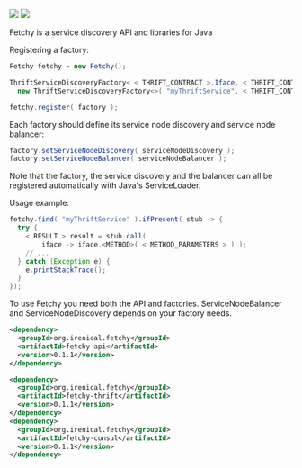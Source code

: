 [![][maven img]][maven]
[![][travis img]][travis]

Fetchy is a service discovery API and libraries for Java


Registering a factory:
```java
Fetchy fetchy = new Fetchy();

ThriftServiceDiscoveryFactory< < THRIFT_CONTRACT >.Iface, < THRIFT_CONTRACT >.Client> factory =
  new ThriftServiceDiscoveryFactory<>( "myThriftService", < THRIFT_CONTRACT >.Iface.class, < THRIFT_CONTRACT >.Client.class, "serviceId" );

fetchy.register( factory );
```

Each factory should define its service node discovery and service node balancer:

```java
factory.setServiceNodeDiscovery( serviceNodeDiscovery );
factory.setServiceNodeBalancer( serviceNodeBalancer );
```

Note that the factory, the service discovery and the balancer can all be registered automatically with Java's ServiceLoader.


Usage example:
```java
fetchy.find( "myThriftService" ).ifPresent( stub -> {
  try {
    < RESULT > result = stub.call(
        iface -> iface.<METHOD>( < METHOD_PARAMETERS > ) );
    // ...
  } catch (Exception e) {
    e.printStackTrace();
  }
});

```

To use Fetchy you need both the API and factories. ServiceNodeBalancer and ServiceNodeDiscovery depends on your factory needs.

```xml
<dependency>
  <groupId>org.irenical.fetchy</groupId>
  <artifactId>fetchy-api</artifactId>
  <version>0.1.1</version>
</dependency>

<dependency>
  <groupId>org.irenical.fetchy</groupId>
  <artifactId>fetchy-thrift</artifactId>
  <version>0.1.1</version>
</dependency>
<dependency>
  <groupId>org.irenical.fetchy</groupId>
  <artifactId>fetchy-consul</artifactId>
  <version>0.1.1</version>
</dependency>
```

[maven]:http://search.maven.org/#search|gav|1|g:"org.irenical.fetchy"%20AND%20a:"fetchy-api"
[maven img]:https://maven-badges.herokuapp.com/maven-central/org.irenical.fetchy/fetchy-api/badge.svg

[travis]:https://travis-ci.org/irenical/fetchy
[travis img]:https://travis-ci.org/irenical/fetchy.svg?branch=master
